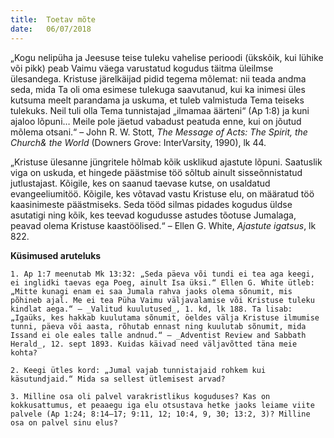```yaml
---
title:  Toetav mõte
date:   06/07/2018
---
```


„Kogu nelipüha ja Jeesuse teise tuleku vahelise perioodi (ükskõik, kui lühike või
pikk) peab Vaimu väega varustatud kogudus täitma üleilmse ülesandega. Kristuse
järelkäijad pidid tegema mõlemat: nii teada andma seda, mida Ta oli oma
esimese tulekuga saavutanud, kui ka inimesi üles kutsuma meelt parandama ja
uskuma, et tuleb valmistuda Tema teiseks tulekuks. Neil tuli olla Tema tunnistajad
„ilmamaa äärteni“ (Ap 1:8) ja kuni ajaloo lõpuni… Meile pole jäetud vabadust
peatuda enne, kui on jõutud mõlema otsani.“ – John R. W. Stott, _The Message of
Acts: The Spirit, the Church& the World_ (Downers Grove: InterVarsity, 1990), lk 44.

„Kristuse ülesanne jüngritele hõlmab kõik usklikud ajastute lõpuni. Saatuslik viga
on uskuda, et hingede päästmise töö sõltub ainult sisseõnnistatud jutlustajast.
Kõigile, kes on saanud taevase kutse, on usaldatud evangeeliumitöö. Kõigile,
kes võtavad vastu Kristuse elu, on määratud töö kaasinimeste päästmiseks. Seda
tööd silmas pidades kogudus üldse asutatigi ning kõik, kes teevad kogudusse
astudes tõotuse Jumalaga, peavad olema Kristuse kaastöölised.“ – Ellen G. White,
_Ajastute igatsus_, lk 822.

**Küsimused aruteluks**

`1. Ap 1:7 meenutab Mk 13:32: „Seda päeva või tundi ei tea aga keegi, ei inglidki
taevas ega Poeg, ainult Isa üksi.“ Ellen G. White ütleb: „Mitte kunagi enam ei saa
Jumala rahva jaoks olema sõnumit, mis põhineb ajal. Me ei tea Püha Vaimu väljavalamise
või Kristuse tuleku kindlat aega.“ – _Valitud kuulutused_, 1. kd, lk 188.
Ta lisab: „Igaüks, kes hakkab kuulutama sõnumit, öeldes välja Kristuse ilmumise
tunni, päeva või aasta, rõhutab ennast ning kuulutab sõnumit, mida Issand ei ole
eales talle andnud.“ – _Adventist Review and Sabbath Herald_, 12. sept 1893. Kuidas
käivad need väljavõtted täna meie kohta?`

`2. Keegi ütles kord: „Jumal vajab tunnistajaid rohkem kui käsutundjaid.“ Mida
sa sellest ütlemisest arvad?`

`3. Milline osa oli palvel varakristlikus koguduses? Kas on kokkusattumus, et peaaegu
iga elu otsustava hetke jaoks leiame viite palvele (Ap 1:24; 8:14–17; 9:11, 12;
10:4, 9, 30; 13:2, 3)? Milline osa on palvel sinu elus?`
